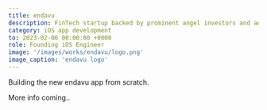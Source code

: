 ```yaml
---
title: endavu
description: FinTech startup backed by prominent angel investors and advisors
category: iOS app development
to: 2023-02-06 00:00:00 +0000
role: Founding iOS Engineer
image: '/images/works/endavu/logo.png'
image_caption: 'endavu logo'
---
```


Building the new endavu app from scratch.

More info coming..